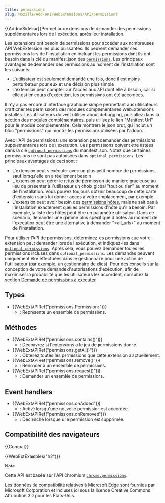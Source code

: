 ```yaml
---
title: permissions
slug: Mozilla/Add-ons/WebExtensions/API/permissions
---
```


{{AddonSidebar}}Permet aux extensions de demander des permissions supplémentaires lors de l'exécution, après leur installation.

Les extensions ont besoin de permissions pour accéder aux nombreuses API WebExtension les plus puissantes. Ils peuvent demander des permissions lors de l'installation en incluant les permissions dont ils ont besoin dans la clé du manifest.json des [`permissions`](/fr/Add-ons/WebExtensions/manifest.json/permissions). Les principaux avantages de demander des permissions au moment de l'installation sont les suivants:

- L'utilisateur est seulement demandé une fois, donc il est moins perturbateur pour eux et une décision plus simple
- L'extension peut compter sur l'accès aux API dont elle a besoin, car si elle est en cours d'exécution, les permissions ont été accordées.

Il n'y a pas encore d'interface graphique simple permettant aux utilisateurs d'afficher les permissions des modules complémentaires WebExtensions installés. Les utilisateurs doivent utiliser about:debugging, puis allez dans la section des modules complémentaires, puis utilisez le lien "Manifest Url" pour le module complémentaire. Cela montrera le json brut, qui inclut un bloc "permissions" qui montre les permissions utilisées par l'addon.

Avec l'API de permissions, une extension peut demander des permissions supplémentaires lors de l'exécution. Ces permissions doivent être listées dans la clé [`optional_permissions`](/fr/Add-ons/WebExtensions/manifest.json/optional_permissions) du manifest.json. Notez que certaines permissions ne sont pas autorisées dans `optional_permissions`. Les principaux avantages de ceci sont :

- L'extension peut s'exécuter avec un plus petit nombre de permissions, sauf lorsqu'elle en a réellement besoin
- L'extension peut gérer le refus de permission de manière gracieuse au lieu de présenter à l'utilisateur un choix global "tout ou rien" au moment de l'installation. Vous pouvez toujours obtenir beaucoup de cette carte d'extension sans lui donner accès à votre emplacement, par exemple.
- L'extension peut avoir besoin des [permissions hôtes](/fr/Add-ons/WebExtensions/manifest.json/permissions#Host_permissions), mais ne sait pas à l'installation exactement quelles permissions d'hôte qu'il a besoin. Par exemple, la liste des hôtes peut être un paramètre utilisateur. Dans ce scénario, demander une gamme plus spécifique d'hôtes au moment de l'exécution peut être une alternative à demander "\<all_urls>" au moment de l'installation.

Pour utiliser l'API de permissions, déterminez les permissions que votre extension peut demander lors de l'exécution, et indiquez-les dans [`optional_permissions`](/fr/docs/Add-ons/WebExtensions/manifest.json/optional_permissions). Après cela, vous pouvez demander toutes les permissions incluses dans `optional_permissions`. Les demandes peuvent uniquement être effectuées dans le gestionnaire pour une action de l'utilisateur (par exemple, un gestionnaire de clics). Pour des conseils sur la conception de votre demande d'autorisations d'exécution, afin de maximiser la probabilité que les utilisateurs les accordent, consultez la section [Demande de permissions à exécuter](/fr/Mozilla/Add-ons/WebExtensions/demander_les_bonnes_permissions#Demander_les_permissions_à_éxécuter)

## Types

- {{WebExtAPIRef("permissions.Permissions")}}
  - : Représente un ensemble de permissions.

## Méthodes

- {{WebExtAPIRef("permissions.contains()")}}
  - : Découvrez si l'extensions a le jeu de permissions donné.
- {{WebExtAPIRef("permissions.getAll()")}}
  - : Obtenez toutes les permissions que cette extension a actuellement.
- {{WebExtAPIRef("permissions.remove()")}}
  - : Renoncer à un ensemble de permissions.
- {{WebExtAPIRef("permissions.request()")}}
  - : Demander un ensemble de permissions.

## Event handlers

- {{WebExtAPIRef("permissions.onAdded")}}
  - : Activé lorsqu'une nouvelle permission est accordée.
- {{WebExtAPIRef("permissions.onRemoved")}}
  - : Déclenché lorsque une permission est supprimée.

## Compatibilité des navigateurs

{{Compat}}

{{WebExtExamples("h2")}}

> [!NOTE]
>
> Cette API est basée sur l'API Chromium [`chrome.permissions`](https://developer.chrome.com/docs/extensions/reference/api/permissions?hl=fr).
>
> Les données de compatibilité relatives à Microsoft Edge sont fournies par Microsoft Corporation et incluses ici sous la licence Creative Commons Attribution 3.0 pour les États-Unis.
